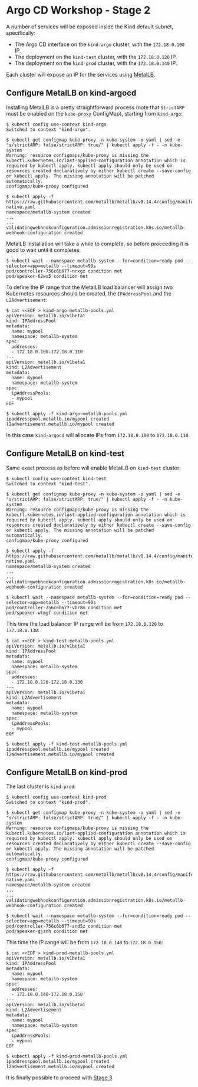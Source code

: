 # Argo CD Workshop - Stage 2

A number of services will be exposed inside the Kind default subnet,
specifically:

- The Argo CD interface on the `kind-argo` cluster, with the `172.18.0.100` IP.
- The deployment on the `kind-test` cluster, with the `172.18.0.120` IP.
- The deployment on the `kind-prod` cluster, with the `172.18.0.140` IP.

Each cluster will expose an IP for the services using [MetalLB](https://metallb.universe.tf/).

## Configure MetalLB on kind-argocd

Installing MetalLB is a pretty straightforward process (note that `StrictARP`
must be enabled on the `kube-proxy` ConfigMap), starting from `kind-argo`:

```console
$ kubectl config use-context kind-argo
Switched to context "kind-argo".

$ kubectl get configmap kube-proxy -n kube-system -o yaml | sed -e "s/strictARP: false/strictARP: true/" | kubectl apply -f - -n kube-system
Warning: resource configmaps/kube-proxy is missing the kubectl.kubernetes.io/last-applied-configuration annotation which is required by kubectl apply. kubectl apply should only be used on resources created declaratively by either kubectl create --save-config or kubectl apply. The missing annotation will be patched automatically.
configmap/kube-proxy configured

$ kubectl apply -f https://raw.githubusercontent.com/metallb/metallb/v0.14.4/config/manifests/metallb-native.yaml
namespace/metallb-system created
...
...
validatingwebhookconfiguration.admissionregistration.k8s.io/metallb-webhook-configuration created
```

MetalLB installation will take a while to complete, so before proceeding it is
good to wait until it completes:

```console
$ kubectl wait --namespace metallb-system --for=condition=ready pod --selector=app=metallb --timeout=90s
pod/controller-756c6b677-nrxgz condition met
pod/speaker-62ws5 condition met
```

To define the IP range that the MetalLB load balancer will assign two Kubernetes
resources should be created, the `IPAddressPool` and the `L2Advertisement`:

```console
$ cat <<EOF > kind-argo-metallb-pools.yml
apiVersion: metallb.io/v1beta1
kind: IPAddressPool
metadata:
  name: mypool
  namespace: metallb-system
spec:
  addresses:
  - 172.18.0.100-172.18.0.110
---
apiVersion: metallb.io/v1beta1
kind: L2Advertisement
metadata:
  name: mypool
  namespace: metallb-system
spec:
  ipAddressPools:
  - mypool
EOF

$ kubectl apply -f kind-argo-metallb-pools.yml
ipaddresspool.metallb.io/mypool created
l2advertisement.metallb.io/mypool created
```

In this case `kind-argocd` will allocate IPs from `172.18.0.100` to `172.18.0.110`.

## Configure MetalLB on kind-test

Same exact process as before will enable MetalLB on `kind-test` cluster:

```console
$ kubectl config use-context kind-test
Switched to context "kind-test".

$ kubectl get configmap kube-proxy -n kube-system -o yaml | sed -e "s/strictARP: false/strictARP: true/" | kubectl apply -f - -n kube-system
Warning: resource configmaps/kube-proxy is missing the kubectl.kubernetes.io/last-applied-configuration annotation which is required by kubectl apply. kubectl apply should only be used on resources created declaratively by either kubectl create --save-config or kubectl apply. The missing annotation will be patched automatically.
configmap/kube-proxy configured

$ kubectl apply -f https://raw.githubusercontent.com/metallb/metallb/v0.14.4/config/manifests/metallb-native.yaml
namespace/metallb-system created
...
...
validatingwebhookconfiguration.admissionregistration.k8s.io/metallb-webhook-configuration created

$ kubectl wait --namespace metallb-system --for=condition=ready pod --selector=app=metallb --timeout=90s
pod/controller-756c6b677-vbr8m condition met
pod/speaker-wtmgf condition met
```

This time the load balancer IP range will be from `172.18.0.120` to `172.18.0.130`:

```console
$ cat <<EOF > kind-test-metallb-pools.yml 
apiVersion: metallb.io/v1beta1
kind: IPAddressPool
metadata:
  name: mypool
  namespace: metallb-system
spec:
  addresses:
  - 172.18.0.120-172.18.0.130
---
apiVersion: metallb.io/v1beta1
kind: L2Advertisement
metadata:
  name: mypool
  namespace: metallb-system
spec:
  ipAddressPools:
  - mypool
EOF

$ kubectl apply -f kind-test-metallb-pools.yml 
ipaddresspool.metallb.io/mypool created
l2advertisement.metallb.io/mypool created
```

## Configure MetalLB on kind-prod

The last cluster is `kind-prod`:

```console
$ kubectl config use-context kind-prod 
Switched to context "kind-prod".

$ kubectl get configmap kube-proxy -n kube-system -o yaml | sed -e "s/strictARP: false/strictARP: true/" | kubectl apply -f - -n kube-system
Warning: resource configmaps/kube-proxy is missing the kubectl.kubernetes.io/last-applied-configuration annotation which is required by kubectl apply. kubectl apply should only be used on resources created declaratively by either kubectl create --save-config or kubectl apply. The missing annotation will be patched automatically.
configmap/kube-proxy configured

$ kubectl apply -f https://raw.githubusercontent.com/metallb/metallb/v0.14.4/config/manifests/metallb-native.yaml
namespace/metallb-system created
...
...
validatingwebhookconfiguration.admissionregistration.k8s.io/metallb-webhook-configuration created

$ kubectl wait --namespace metallb-system --for=condition=ready pod --selector=app=metallb --timeout=90s
pod/controller-756c6b677-znd5z condition met
pod/speaker-gjznh condition met
```

This time the IP range will be from `172.18.0.140` to `172.18.0.150`:

```console
$ cat <<EOF > kind-prod-metallb-pools.yml 
apiVersion: metallb.io/v1beta1
kind: IPAddressPool
metadata:
  name: mypool
  namespace: metallb-system
spec:
  addresses:
  - 172.18.0.140-172.18.0.150
---
apiVersion: metallb.io/v1beta1
kind: L2Advertisement
metadata:
  name: mypool
  namespace: metallb-system
spec:
  ipAddressPools:
  - mypool
EOF

$ kubectl apply -f kind-prod-metallb-pools.yml
ipaddresspool.metallb.io/mypool created
l2advertisement.metallb.io/mypool created
```

It is finally possible to proceed with [Stage 3](Stage-3-Argo-CD-Installation.md).
